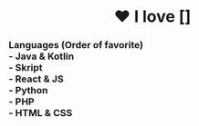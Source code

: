 <h1 align="center">❤️ I love []</h1>
<h3>
  <b>Languages (Order of favorite)</b><br>
  - Java & Kotlin<br>
  - Skript<br>
  - React & JS<br>
  - Python<br>
  - PHP<br>
  - HTML & CSS<br>
</h3>
